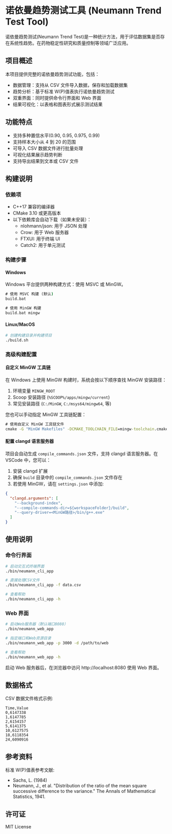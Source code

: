 # 诺依曼趋势测试工具 (Neumann Trend Test Tool)

诺依曼趋势测试(Neumann Trend Test)是一种统计方法，用于评估数据集是否存在系统性趋势。在药物稳定性研究和质量控制等领域广泛应用。

## 项目概述

本项目提供完整的诺依曼趋势测试功能，包括：

- 数据管理：支持从 CSV 文件导入数据，保存和加载数据集
- 趋势分析：基于标准 W(P)值表执行诺依曼趋势测试
- 双重界面：同时提供命令行界面和 Web 界面
- 结果可视化：以表格和图表形式展示测试结果

## 功能特点

- 支持多种置信水平(0.90, 0.95, 0.975, 0.99)
- 支持样本大小从 4 到 20 的范围
- 可导入 CSV 数据文件进行批量处理
- 可视化结果展示趋势判断
- 支持导出结果到文本或 CSV 文件

## 构建说明

### 依赖项

- C++17 兼容的编译器
- CMake 3.10 或更高版本
- 以下依赖库会自动下载（如果未安装）：
  - nlohmann/json: 用于 JSON 处理
  - Crow: 用于 Web 服务器
  - FTXUI: 用于终端 UI
  - Catch2: 用于单元测试

### 构建步骤

#### Windows

Windows 平台提供两种构建方式：使用 MSVC 或 MinGW。

```cmd
# 使用 MSVC 构建 (默认)
build.bat

# 使用 MinGW 构建
build.bat mingw
```

#### Linux/MacOS

```bash
# 创建构建目录并构建项目
./build.sh
```

### 高级构建配置

#### 自定义 MinGW 工具链

在 Windows 上使用 MinGW 构建时，系统会按以下顺序查找 MinGW 安装路径：

1. 环境变量 `MINGW_ROOT`
2. Scoop 安装路径 (`%SCOOP%/apps/mingw/current`)
3. 常见安装路径 (`C:/MinGW`, `C:/msys64/mingw64`, 等)

您也可以手动指定 MinGW 工具链配置：

```cmd
# 使用自定义 MinGW 工具链文件
cmake -G "MinGW Makefiles" -DCMAKE_TOOLCHAIN_FILE=mingw-toolchain.cmake ..
```

#### 配置 clangd 语言服务器

项目会自动生成 `compile_commands.json` 文件，支持 clangd 语言服务器。在 VSCode 中，您可以：

1. 安装 clangd 扩展
2. 确保 `build` 目录中的 `compile_commands.json` 文件存在
3. 若使用 MinGW，请在 `settings.json` 中添加:

```json
{
  "clangd.arguments": [
    "--background-index",
    "--compile-commands-dir=${workspaceFolder}/build",
    "--query-driver=<MinGW路径>/bin/g++.exe"
  ]
}
```

## 使用说明

### 命令行界面

```bash
# 启动交互式终端界面
./bin/neumann_cli_app

# 直接处理CSV文件
./bin/neumann_cli_app -f data.csv

# 查看帮助
./bin/neumann_cli_app -h
```

### Web 界面

```bash
# 启动Web服务器（默认端口8080）
./bin/neumann_web_app

# 指定端口和Web资源目录
./bin/neumann_web_app -p 3000 -d /path/to/web

# 查看帮助
./bin/neumann_web_app -h
```

启动 Web 服务器后，在浏览器中访问 http://localhost:8080 使用 Web 界面。

## 数据格式

CSV 数据文件格式示例:

```
Time,Value
0,6147338
1,6147785
2,6154157
5,6141375
10,6127575
18,6118354
24,6090916
```

## 参考资料

标准 W(P)值表参考文献:

- Sachs, L. (1984)
- Neumann, J., et al. "Distribution of the ratio of the mean square successive difference to the variance." The Annals of Mathematical Statistics, 1941.

## 许可证

MIT License
